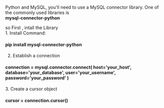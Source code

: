 <p> Python and MySQL, you'll need to use a MySQL connector library. One of the commonly used libraries is <br><strong>mysql-connector-python </strong></p>
so First , intall the Library<br>
1. Install Command: 
<h4>  pip install mysql-connector-python</h4>

2. Establish a connection
<h4>  
  connection = mysql.connector.connect(
        host='your_host',              
        database='your_database',
        user='your_username',
        password='your_password'
    )
</h4>
3. Create a cursor object
<h4>  cursor = connection.cursor()</h4>

